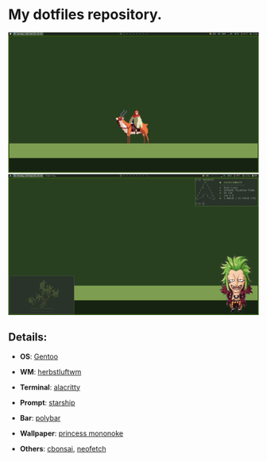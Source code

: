 # My dotfiles repository.

![home](img/home.png)
![home1](img/home1.png)

## Details:
+ **OS**: [Gentoo](https://www.gentoo.org/)

+ **WM**: [herbstluftwm](https://herbstluftwm.org/)

+ **Terminal**: [alacritty](https://alacritty.org/)

+ **Prompt**: [starship](https://starship.rs/)

+ **Bar**: [polybar](https://polybar.github.io/)

+ **Wallpaper**: [princess mononoke](https://get.wallhere.com/photo/pixel-art-text-logo-green-Princess-Mononoke-Studio-Ghibli-brand-Ashitaka-screenshot-computer-wallpaper-font-180233.png)

+ **Others**: [cbonsai](https://gitlab.com/jallbrit/cbonsai), [neofetch](https://github.com/dylanaraps/neofetch)
